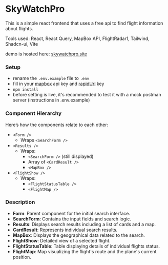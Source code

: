 # SkyWatchPro

This is a simple react frontend that uses a free api to find flight information about flights.

Tools used: React, React Query, MapBox API, FlightRadar1, Tailwind, Shadcn-ui, Vite

demo is hosted here: [skywatchpro.site](skywatchpro.site)

### Setup

- rename the `.env.example` file to `.env`
- fill in your [mapbox](https://www.mapbox.com/) api key and [rapidUrl](https://rapidapi.com) key
- `npm install`
- before setting is live, it's recommended to test it with a mock postman server (instructions in .env.example)

### Component Hierarchy

Here’s how the components relate to each other:

- `<Form />`
  - Wraps `<SearchForm />`
- `<Results />`
  - Wraps:
    - `<SearchForm />` (still displayed)
    - Array of `<CardResult />`
    - `<MapBox />`
- `<FlightShow />`
  - Wraps:
    - `<FlightStatusTable />`
    - `<FlightMap />`

### Description

- **Form**: Parent component for the initial search interface.
- **SearchForm**: Contains the input fields and search logic.
- **Results**: Displays search results including a list of cards and a map.
- **CardResult**: Represents individual search results.
- **MapBox**: Displays the geographical data related to the search.
- **FlightShow**: Detailed view of a selected flight.
- **FlightStatusTable**: Table displaying details of individual flights status.
- **FlightMap**: Map visualizing the flight's route and the plane's current position.

